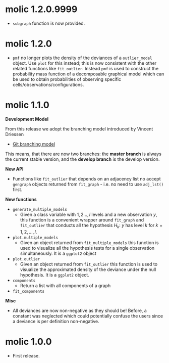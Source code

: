 # molic 1.2.0.9999

* `subgraph` function is now provided. 

# molic 1.2.0

 * `pmf` no longer plots the density of the deviances of a `outlier_model` object. Use `plot` for this instead; this is now consistent with the other related functions like `fit_outlier`. Instead `pmf` is used to construct the probability mass function of a decomposable graphical model which can be used to obtain probabilities of observing specific cells/observations/configurations.

# molic 1.1.0

**Development Model**

From this release we adopt the branching model introduced by Vincent Driessen

 * [Git branching model](https://nvie.com/posts/a-successful-git-branching-model/)

This means, that there are now two branches: the **master branch** is always the current stable version, and the **develop branch** is the develop version.

**New API**

 * Functions like `fit_outlier` that depends on an adjacency list no accept `gengraph` objects returned from `fit_graph` - i.e. no need to use `adj_lst()` first.

**New functions**

 * `generate_multiple_models`
     + Given a class variable with $1,2\ldots, l$ levels and a new observation $y$, this function is a convenient wrapper around `fit_graph` and `fit_outlier` that conducts all the hypothesis $H_k:$ $y$ has level $k$ for $k = 1,2,\ldots, l$.
 * `plot.multiple_models`
     + Given an object returned from `fit_multiple_models` this function is used to visualize all the hypothesis tests for a single observation simultaneously. It is a `ggplot2` object
 * `plot.outlier`
     + Given an object returned from `fit_outlier` this function is used to visualize the approximated density of the deviance under the null hypothesis. It is a `ggplot2` object.
 * `components`
     + Return a list with all components of a graph
 * `fit_components` 

**Misc**
 * All deviances are now non-negative as they should be! Before, a constant was neglected which could potentially confuse the users since a deviance is per definition non-negative.
 
# molic 1.0.0

 * First release.
